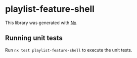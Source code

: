 # playlist-feature-shell

This library was generated with [Nx](https://nx.dev).

## Running unit tests

Run `nx test playlist-feature-shell` to execute the unit tests.
